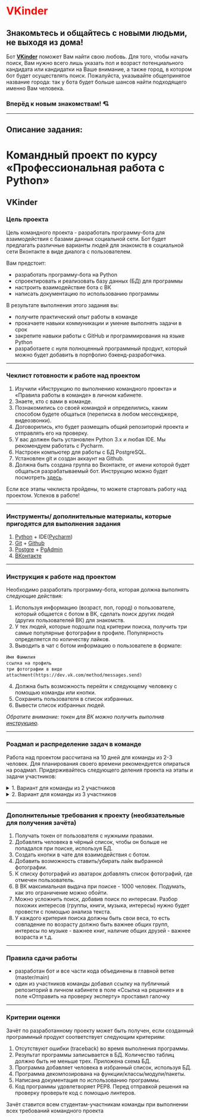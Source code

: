 # <span style="color:red"> VKinder </span>

## Знакомьтесь и общайтесь с новыми людьми, не выходя из дома!

Бот **[VKinder](https://vk.com/club216714265)** поможет Вам найти свою любовь. Для того, чтобы начать поиск, Вам нужно всего лишь указать пол и возраст потенциального кандидата или кандидатки на Ваше внимание, а также город, в котором бот будет осуществлять поиск. Пожалуйста, указывайте общепринятое название города: так у бота будет больше шансов найти подходящего именно Вам человека.

### Вперёд к новым знакомствам! :cupid:

------

## Описание задания:

# Командный проект по курсу «Профессиональная работа с Python»

## VKinder

### Цель проекта

Цель командного проекта - разработать программу-бота для взаимодействия с базами данных социальной сети. Бот будет предлагать различные варианты людей для знакомств в социальной сети Вконтакте в виде диалога с пользователем.

Вам предстоит:
- разработать программу-бота на Python
- спроектировать и реализовать базу данных (БД) для программы
- настроить взаимодействие бота с ВК
- написать документацию по использованию программы

В результате выполнения этого задания вы:
- получите практический опыт работы в команде
- прокачаете навыки коммуникации и умение выполнять задачи в срок
- закрепите навыки работы с GitHub и программирования на языке Python
- разработаете с нуля полноценный программный продукт, который можно будет добавить в портфолио бэкенд-разработчика.

------

### Чеклист готовности к работе над проектом

1. Изучили «Инструкцию по выполнению командного проекта» и «Правила работы в команде» в личном кабинете.
1. Знаете, кто с вами в команде.
1. Познакомились со своей командой и определились, каким способом будете общаться (переписка в любом мессенджере, видеозвонки).
1. Договорились, кто будет размещать общий репозиторий проекта и отправлять его на проверку.
1. У вас должен быть установлен Python 3.x и любая IDE. Мы рекомендуем работать с Pycharm.
1. Настроен компьютер для работы с БД PostgreSQL.
1. Установлен git и создан аккаунт на Github.
1. Должна быть создана группа во Вконтакте, от имени которой будет общаться разрабатываемый бот. Инструкцию можно будет посмотреть [здесь](group_settings.md).

Если все этапы чеклиста пройдены, то можете стартовать работу над проектом. Успехов в работе!

------

### Инструменты/ дополнительные материалы, которые пригодятся для выполнения задания

1. [Python](https://www.python.org/) + IDE([Pycharm](https://www.jetbrains.com/ru-ru/pycharm/download))
2. [Git](https://git-scm.com/) + [Github](https://github.com/)
3. [Postgre](https://www.postgresql.org/) + [PgAdmin](https://www.pgadmin.org/)
4. [ВКонтакте](https://vk.com/)

------

### Инструкция к работе над проектом

Необходимо разработать программу-бота, которая должна выполнять следующие действия:
1. Используя информацию (возраст, пол, город) о пользователе, который общается с ботом в ВК, сделать поиск других людей (других пользователей ВК) для знакомств.
2. У тех людей, которые подошли под критерии поиска, получить три самые популярные фотографии в профиле. Популярность определяется по количеству лайков.
3. Выводить в чат с ботом информацию о пользователе в формате:
```
Имя Фамилия
ссылка на профиль
три фотографии в виде attachment(https://dev.vk.com/method/messages.send)
```
4. Должна быть возможность перейти к следующему человеку с помощью команды или кнопки.
5. Сохранить пользователя в список избранных.
6. Вывести список избранных людей.

*Обратите внимание: токен для ВК можно получить выполнив [инструкцию](https://docs.google.com/document/d/1_xt16CMeaEir-tWLbUFyleZl6woEdJt-7eyva1coT3w/edit?usp=sharing).*

------

### Роадмап и распределение задач в команде

Работа над проектом рассчитана на 10 дней для команды из 2-3 человек. Для планирования своего времени рекомендуется опираться на роадмап. Придерживайтесь следующего деления проекта на этапы и задачи участников:

<details>
  <summary> 1. Вариант для команды из 2 участников</summary>

  ### Роадмап:
  
  ![image](https://github.com/netology-code/adpy-team-diplom/blob/main/%D0%94%D0%BB%D1%8F%20%D0%BA%D0%BE%D0%BC%D0%B0%D0%BD%D0%B4%D0%BD%D0%BE%D0%B3%D0%BE%20%D0%BF%D1%80%D0%BE%D0%B5%D0%BA%D1%82%D0%B0_2%20%D1%87%D0%B5%D0%BB.png)
  
### 1 этап:
1. Участник А. Создайте общий репозиторий на github. Для предоставления доступа другим участникам необходимо зайти в `Settings` репозитория проекта, найти раздел `Collaborators`, кликнуть по кнопке `Add people`, добавить ник напарника и выбрать роль `Admin`.
2. Участник Б: Спроектируйте БД. В БД должно быть создано минимум 3 таблицы. 
### 2 этап:
1. Участник А: Разработайте взаимодействие с ВК для получения информации о пользователях и их фотографий. Можно использовать готовые библиотеки.
2. Участник Б: Реализуйте БД для программы с помощью PostgreDB. Приложите скрипты для создания таблиц, чтобы преподаватель смог создать у себя БД. Можно использовать ORM.
### 3 этап:	
1. Участник А: 
  - Разработайте взаимодействие с ботом. Можно воспользоваться этим [шаблоном](basic_code.py). Будет плюсом, если вы добавите кнопки для более удобного взаимодействия с пользователем. 
  - Подготовьте проект к сдаче курсовой работы. Исправьте ошибки.
2. Участник Б: 
  - Реализуйте интеграцию бота и БД. Напишите документацию. 
  - Подготовьте проект к сдаче курсовой работы. Исправьте ошибки.

------
  
</details>

<details>
  <summary> 2. Вариант для команды из 3 участников</summary>
  
   ### Роадмап:
  
  ![image](https://github.com/netology-code/adpy-team-diplom/blob/main/%D0%94%D0%BB%D1%8F%20%D0%BA%D0%BE%D0%BC%D0%B0%D0%BD%D0%B4%D0%BD%D0%BE%D0%B3%D0%BE%20%D0%BF%D1%80%D0%BE%D0%B5%D0%BA%D1%82%D0%B0_3%20%D1%87%D0%B5%D0%BB.png)
  
  ### 1 этап:
1. Участник А. Создайте общий репозиторий на github. Для предоставления доступа другим участникам необходимо зайти в `Settings` репозитория проекта, найти раздел `Collaborators`, кликнуть по кнопке `Add people`, добавить ник напарника и выбрать роль `Admin`.
2. Участник Б: Спроектируйте БД. В БД должно быть создано минимум 3 таблицы. 
3. Участник B: Разрабойте взаимодействие с ВК для получения информации о пользователях и их фотографий. Можно использовать готовые библиотеки.
### 2 этап:
1. Участник А: Разрабойте взаимодействие с ботом. Можно воспользоваться этим [шаблоном](basic_code.py). Будет плюсом, если вы добавите кнопки для более удобного взаимодействия с пользователем.
2. Участник Б: Реализуйте БД для программы с помощью PostgreDB. Приложите скрипты для создания таблиц, чтобы преподаватель смог создать у себя БД. Можно использовать ORM.
3. Участник B: Реализуйте интеграцию бота и БД.
### 3 этап:	
1. Участник A: Подготовьте проект к сдаче курсовой работы. Исправьте ошибки.
2. Участник Б: Подготовьте проект к сдаче курсовой работы. Исправьте ошибок.
3. Участник В: Напишите документацию.
    
</details>

-----
  
### Дополнительные требования к проекту (необязательные для получения зачёта)

1. Получать токен от пользователя с нужными правами.
2. Добавлять человека в чёрный список, чтобы он больше не попадался при поиске, используя БД.
3. Создать кнопки в чате для взаимодействия с ботом.
4. Добавить возможность ставить/убирать лайк выбранной фотографии.
5. К списку фотографий из аватарок добавлять список фотографий, где отмечен пользователь.
6. В ВК максимальная выдача при поиске - 1000 человек. Подумать, как это ограничение можно обойти.
7. Можно усложнить поиск, добавив поиск по интересам. Разбор похожих интересов (группы, книги, музыка, интересы) нужно будет провести с помощью анализа текста.
8. У каждого критерия поиска должны быть свои веса, то есть совпадение по возрасту должно быть важнее общих групп, интересы по музыке - важнее книг, наличие общих друзей - важнее возраста и т.д.

------

### Правила сдачи работы

- разработан бот и все части кода объединены в главной ветке (master/main)
- один из участников команды добавил ссылку на публичный репозиторий в личном кабинете в поле «Ссылка на решение» и в поле «Отправить на проверку эксперту» проставил галочку

------

### Критерии оценки

Зачёт по разработанному проекту может быть получен, если созданный программный продукт соответствует следующим критериям:

1. Отсутствуют ошибки (traceback) во время выполнения программы.
2. Результат программы записывается в БД. Количество таблиц должно быть не меньше трех. Приложена схема БД.
3. Программа добавляет человека в избранный список, используя БД.
4. Программа декомпозирована на функции/классы/модули/пакеты.
5. Написана документация по использованию программы.
6. Код программы удовлетворяет PEP8. Перед отправкой решения на проверку проверьте код с помощью линтеров.

Зачёт ставится всем студентам-участникам команды при выполнении всех требований командного проекта
